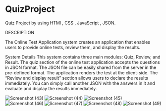 # QuizProject
Quiz Project by using HTMl , CSS , JavaScript , JSON.


DESCRIPTION

The Online Test Application system creates an application that enables users to provide online tests, review them, and display the results.

System Details
This system contains three main modules: Quiz, Review, and Result. The quiz section of the online test application accepts the questions in JSON format. The JSON file can be easily shared from the server in the pre-defined format. The application renders the test at the client-side.
The “Review and display result” section allows users to declare the results immediately. You can simply call another JSON with the answers in it and evaluate and display the results immediately.

![Screenshot (43)](https://user-images.githubusercontent.com/119795285/236407049-6b975f15-8f41-4b21-8942-b06e76cb206f.png)
![Screenshot (44)](https://user-images.githubusercontent.com/119795285/236407090-1ac6adbf-2afa-4e87-a972-a582cd4f5c0f.png)
![Screenshot (45)](https://user-images.githubusercontent.com/119795285/236407126-7e875f71-f57d-4e0b-ac09-81ab5c2235da.png)
![Screenshot (46)](https://user-images.githubusercontent.com/119795285/236407149-7a07a1f0-f21a-40a6-906c-c1fa3f604ee2.png)
![Screenshot (47)](https://user-images.githubusercontent.com/119795285/236407183-1cac18f7-2200-4154-a14b-a66d3bba6c3d.png)
![Screenshot (48)](https://user-images.githubusercontent.com/119795285/236407229-07576638-02b0-466d-b402-6cc52a0e4e14.png)
![Screenshot (49)](https://user-images.githubusercontent.com/119795285/236407244-756c0862-b21e-42a4-91f2-48c3e415e35a.png)


